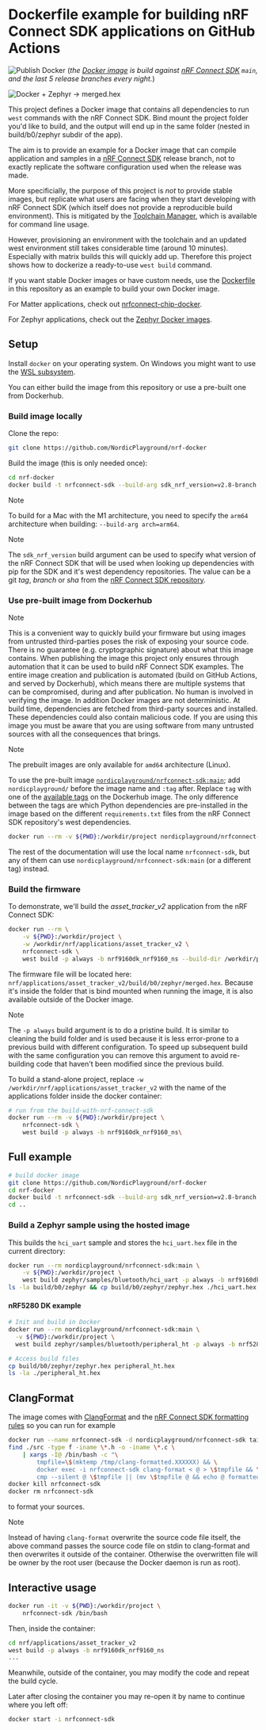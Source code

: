 # Dockerfile example for building nRF Connect SDK applications on GitHub Actions

![Publish Docker](https://github.com/NordicPlayground/nrf-docker/workflows/Publish%20Docker/badge.svg?branch=saga)
(_the [Docker image](https://hub.docker.com/r/nordicplayground/nrfconnect-sdk) is build against [nRF Connect SDK](https://github.com/nrfconnect/sdk-nrf) `main`, and the last 5 release branches every night._)

![Docker + Zephyr -> merged.hex](./diagram.png)

This project defines a Docker image that contains all dependencies to run `west` commands with the nRF Connect SDK. Bind mount the project folder you'd like to build, and the output will end up in the same folder (nested in build/b0/zephyr subdir of the app).

The aim is to provide an example for a Docker image that can compile application and samples in a [nRF Connect SDK](https://github.com/nrfconnect/sdk-nrf) release branch, not to exactly replicate the software configuration used when the release was made.

More specificially, the purpose of this project is _not_ to provide stable images, but replicate what users are facing when they start developing with nRF Connect SDK (which itself does not provide a reproducible build environment). This is mitigated by the [Toolchain Manager](https://developer.nordicsemi.com/nRF_Connect_SDK/doc/latest/nrf/installation/assistant.html#install-toolchain-manager), which is available for command line usage.

However, provisioning an environment with the toolchain and an updated west environment still takes considerable time (around 10 minutes). Especially with matrix builds this will quickly add up. Therefore this project shows how to dockerize a ready-to-use `west build` command.

If you want stable Docker images or have custom needs, use the [Dockerfile](./Dockerfile) in this repository as an example to build your own Docker image.

For Matter applications, check out [nrfconnect-chip-docker](https://github.com/NordicPlayground/nrfconnect-chip-docker/).

For Zephyr applications, check out the [Zephyr Docker images](https://github.com/zephyrproject-rtos/docker-image/pkgs/container/ci#zephyr-docker-images).

## Setup

Install `docker` on your operating system. On Windows you might want to use the [WSL subsystem](https://docs.docker.com/docker-for-windows/wsl-tech-preview/).

You can either build the image from this repository or use a pre-built one from Dockerhub.

### Build image locally

Clone the repo:

```bash
git clone https://github.com/NordicPlayground/nrf-docker
```

Build the image (this is only needed once):

```bash
cd nrf-docker
docker build -t nrfconnect-sdk --build-arg sdk_nrf_version=v2.8-branch .
```

> [!NOTE]
> To build for a Mac with the M1 architecture, you need to specify the `arm64` architecture when building: `--build-arg arch=arm64`.

> [!NOTE]
> The `sdk_nrf_version` build argument can be used to specify what version of the nRF Connect SDK that will be used when looking up dependencies with pip for the SDK and it's west dependency repositories. The value can be a git _tag_, _branch_ or _sha_ from the [nRF Connect SDK repository](https://github.com/nrfconnect/sdk-nrf).

### Use pre-built image from Dockerhub

> [!NOTE]
> This is a convenient way to quickly build your firmware but using images from untrusted third-parties poses the risk of exposing your source code.
> There is no guarantee (e.g. cryptographic signature) about what this image contains.
> When publishing the image this project only ensures through automation that it can be used to build nRF Connect SDK examples.
> The entire image creation and publication is automated (build on GitHub Actions, and served by Dockerhub), which means there are multiple systems that can be compromised, during and after publication.
> No human is involved in verifying the image.
> In addition Docker images are not deterministic.
> At build time, dependencies are fetched from third-party sources and installed. These dependencies could also contain malicious code.
> If you are using this image you must be aware that you are using software from many untrusted sources with all the consequences that brings.

> [!NOTE]
> The prebuilt images are only available for `amd64` architecture (Linux).

To use the pre-built image [`nordicplayground/nrfconnect-sdk:main`](https://hub.docker.com/r/nordicplayground/nrfconnect-sdk); add `nordicplayground/` before the image name and `:tag` after. Replace `tag` with one of the [available tags](https://hub.docker.com/r/nordicplayground/nrfconnect-sdk/tags) on the Dockerhub image. The only difference between the tags are which Python dependencies are pre-installed in the image based on the different `requirements.txt` files from the nRF Connect SDK repository's west dependencies.

```bash
docker run --rm -v ${PWD}:/workdir/project nordicplayground/nrfconnect-sdk:main ...
```

The rest of the documentation will use the local name `nrfconnect-sdk`, but any of them can use `nordicplayground/nrfconnect-sdk:main` (or a different tag) instead.

### Build the firmware

To demonstrate, we'll build the _asset_tracker_v2_ application from the nRF Connect SDK:

```bash
docker run --rm \
    -v ${PWD}:/workdir/project \
    -w /workdir/nrf/applications/asset_tracker_v2 \
    nrfconnect-sdk \
    west build -p always -b nrf9160dk_nrf9160_ns --build-dir /workdir/project/build
```

The firmware file will be located here: `nrf/applications/asset_tracker_v2/build/b0/zephyr/merged.hex`. Because it's inside the folder that is bind mounted when running the image, it is also available outside of the Docker image.

> [!NOTE]
> The `-p always` build argument is to do a pristine build. It is similar to cleaning the build folder and is used because it is less error-prone to a previous build with different configuration. To speed up subsequent build with the same configuration you can remove this argument to avoid re-building code that haven't been modified since the previous build.

To build a stand-alone project, replace `-w /workdir/nrf/applications/asset_tracker_v2` with the name of the applications folder inside the docker container:

```bash
# run from the build-with-nrf-connect-sdk
docker run --rm -v ${PWD}:/workdir/project \
    nrfconnect-sdk \
    west build -p always -b nrf9160dk_nrf9160_ns\
```

## Full example

```bash
# build docker image
git clone https://github.com/NordicPlayground/nrf-docker
cd nrf-docker
docker build -t nrfconnect-sdk --build-arg sdk_nrf_version=v2.8-branch .
cd ..
```

### Build a Zephyr sample using the hosted image

This builds the `hci_uart` sample and stores the `hci_uart.hex` file in the current directory:

```bash
docker run --rm nordicplayground/nrfconnect-sdk:main \
    -v ${PWD}:/workdir/project \
    west build zephyr/samples/bluetooth/hci_uart -p always -b nrf9160dk_nrf52840 --build-dir /workdir/project/build
ls -la build/b0/zephyr && cp build/b0/zephyr/zephyr.hex ./hci_uart.hex
```

#### nRF5280 DK example

```bash
# Init and build in Docker
docker run --rm nordicplayground/nrfconnect-sdk:main \
  -v ${PWD}:/workdir/project \
  west build zephyr/samples/bluetooth/peripheral_ht -p always -b nrf52840dk_nrf52840 --build-dir /workdir/project/build

# Access build files
cp build/b0/zephyr/zephyr.hex peripheral_ht.hex
ls -la ./peripheral_ht.hex
```

## ClangFormat

The image comes with [ClangFormat](https://clang.llvm.org/docs/ClangFormat.html) and the [nRF Connect SDK formatting rules](https://github.com/nrfconnect/sdk-nrf/blob/main/.clang-format) so you can run for example

```bash
docker run --name nrfconnect-sdk -d nordicplayground/nrfconnect-sdk tail -f /dev/null
find ./src -type f -iname \*.h -o -iname \*.c \
    | xargs -I@ /bin/bash -c "\
        tmpfile=\$(mktemp /tmp/clang-formatted.XXXXXX) && \
        docker exec -i nrfconnect-sdk clang-format < @ > \$tmpfile && \
        cmp --silent @ \$tmpfile || (mv \$tmpfile @ && echo @ formatted.)"
docker kill nrfconnect-sdk
docker rm nrfconnect-sdk
```

to format your sources.

> [!NOTE]
> Instead of having `clang-format` overwrite the source code file itself, the above command passes the source code file on stdin to clang-format and then overwrites it outside of the container. Otherwise the overwritten file will be owner by the root user (because the Docker daemon is run as root).

## Interactive usage

```bash
docker run -it -v ${PWD}:/workdir/project \
    nrfconnect-sdk /bin/bash
```

Then, inside the container:

```bash
cd nrf/applications/asset_tracker_v2
west build -p always -b nrf9160dk_nrf9160_ns
...
```

Meanwhile, outside of the container, you may modify the code and repeat the build cycle.

Later after closing the container you may re-open it by name to continue where you left off:

```bash
docker start -i nrfconnect-sdk
```
